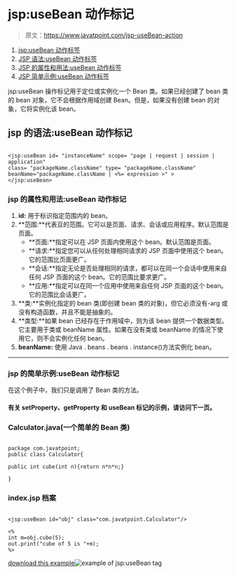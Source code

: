 # jsp:useBean 动作标记

> 原文：<https://www.javatpoint.com/jsp-useBean-action>

1.  [jsp:useBean 动作标签](#)
2.  [JSP 语法:useBean 动作标签](#jspusesyn)
3.  [JSP 的属性和用法:useBean 动作标签](#jspuseattr)
4.  [JSP 简单示例:useBean 动作标签](#jspuseex1)

jsp:useBean 操作标记用于定位或实例化一个 Bean 类。如果已经创建了 bean 类的 bean 对象，它不会根据作用域创建 Bean。但是，如果没有创建 bean 的对象，它将实例化该 bean。

## jsp 的语法:useBean 动作标记

```

<jsp:useBean id= "instanceName" scope= "page | request | session | application" 
class= "packageName.className" type= "packageName.className"
beanName="packageName.className | <%= expression >" >
</jsp:useBean>

```

### jsp 的属性和用法:useBean 动作标记

1.  **id:** 用于标识指定范围内的 bean。
2.  **范围:**代表豆的范围。它可以是页面、请求、会话或应用程序。默认范围是页面。
    *   **页面:**指定可以在 JSP 页面内使用这个 bean。默认范围是页面。
    *   **请求:**指定您可以从任何处理相同请求的 JSP 页面中使用这个 bean。它的范围比页面更广。
    *   **会话:**指定无论是否处理相同的请求，都可以在同一个会话中使用来自任何 JSP 页面的这个 bean。它的范围比要求更广。
    *   **应用:**指定可以在同一个应用中使用来自任何 JSP 页面的这个 bean。它的范围比会话更广。
3.  **类:**实例化指定的 bean 类(即创建 bean 类的对象)，但它必须没有-arg 或没有构造函数，并且不能是抽象的。
4.  **类型:**如果 bean 已经存在于作用域中，则为该 bean 提供一个数据类型。它主要用于类或 beanName 属性。如果在没有类或 beanName 的情况下使用它，则不会实例化任何 bean。
5.  **beanName:** 使用 Java . beans . beans . instance()方法实例化 bean。

* * *

### jsp 的简单示例:useBean 动作标记

在这个例子中，我们只是调用了 Bean 类的方法。

#### 有关 setProperty、getProperty 和 useBean 标记的示例，请访问下一页。

### Calculator.java(一个简单的 Bean 类)

```

package com.javatpoint;
public class Calculator{

public int cube(int n){return n*n*n;}

}

```

### index.jsp 档案

```

<jsp:useBean id="obj" class="com.javatpoint.Calculator"/>

<%
int m=obj.cube(5);
out.print("cube of 5 is "+m);
%>

```

[download this example](https://static.javatpoint.com/src/jsp/usebeanaction.zip)![example of jsp:useBean tag](../img/9b20f9ec546c0f5d0d51b095693b0c15.png)